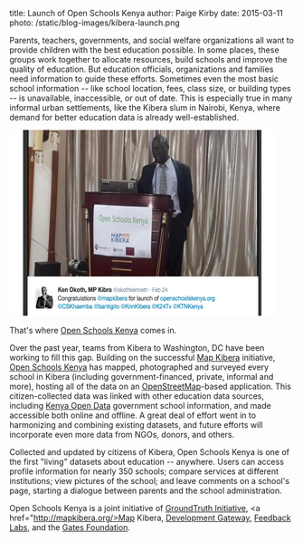 title: Launch of Open Schools Kenya
author: Paige Kirby
date: 2015-03-11
photo: /static/blog-images/kibera-launch.png

Parents, teachers, governments, and social welfare organizations all want to provide children with the best education possible. In some places, these groups work together to allocate resources, build schools and improve the quality of education. But education officials, organizations and families need information to guide these efforts. Sometimes even the most basic school information -- like school location, fees, class size, or building types -- is unavailable, inaccessible, or out of date. This is especially true in many informal urban settlements, like the Kibera slum in Nairobi, Kenya, where demand for better education data is already well-established. 

<img src="/static/blog-images/kibera-launch.png" alt="" width="470" height="328" /></a>

That's where <a href="http://openschoolskenya.org/">Open Schools Kenya</a> comes in. 

Over the past year, teams from Kibera to Washington, DC have been working to fill this gap. Building on the successful <a href="http://mapkibera.org/">Map Kibera</a> initiative, <a href="http://openschoolskenya.org/">Open Schools Kenya</a> has mapped, photographed and surveyed every school in Kibera (including government-financed, private, informal and more), hosting all of the data on an <a href="http://openstreetmap.org/">OpenStreetMap</a>-based application. This citizen-collected data was linked with other education data sources, including <a href="https://opendata.go.ke/">Kenya Open Data</a> government school information, and made accessible both online and offline. A great deal of effort went in to harmonizing and combining existing datasets, and future efforts will incorporate even more data from NGOs, donors, and others. 

Collected and updated by citizens of Kibera, Open Schools Kenya is one of the first "living" datasets about education -- anywhere. Users can access profile information for nearly 350 schools; compare services at different institutions; view pictures of the school; and leave comments on a school's page, starting a dialogue between parents and the school administration.

Open Schools Kenya is a joint initiative of <a href="http://groundtruth.in/">GroundTruth Initiative</a>, <a href="http://mapkibera.org/>Map Kibera</a>, <a href="http://developmentgateway.org">Development Gateway</a>, <a href="http://feedbacklabs.org">Feedback Labs</a>, and the <a href="http://gatesfoundation.org/">Gates Foundation</a>.
